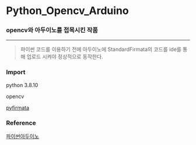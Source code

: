 # Python_Opencv_Arduino

### opencv와 아두이노를 접목시킨 작품

---

> 파이썬 코드를 이용하기 전에 아두이노에 StandardFirmata의 코드를 ide를 통해 업로드 시켜야 정상적으로 동작한다.  


### Import

python 3.8.10

opencv

[pyfirmata](https://pypi.org/project/pyserial/)


### Reference

[파이썬아두이노](https://studymake.tistory.com/727)
